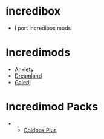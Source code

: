 # incredibox
* I port incredibox mods

# Incredimods
* [Anxiety](https://github.com/Incredimods/Anxiety)
* [Dreamland](https://github.com/Incredimods/Dreamland)
* [Galerij](https://github.com/Incredimods/Galerij)


# Incredimod Packs
* * [Coldbox Plus](https://github.com/Incredimods/Coldbox-Plus)
